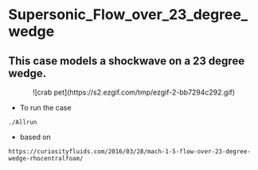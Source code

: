 # Supersonic_Flow_over_23_degree_wedge

## This case models a shockwave on a 23 degree wedge.

<p align="center">
  ![crab pet](https://s2.ezgif.com/tmp/ezgif-2-bb7294c292.gif)
</p>



+ To run the case

```
./Allrun
```


+ based on

```
https://curiosityfluids.com/2016/03/28/mach-1-5-flow-over-23-degree-wedge-rhocentralfoam/
```
